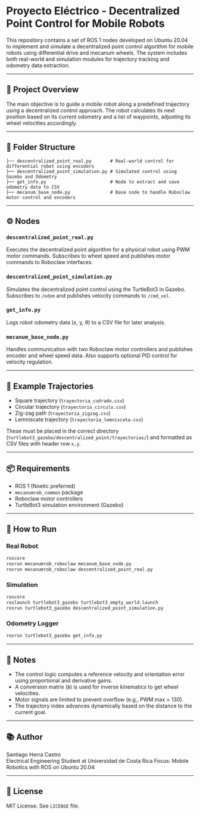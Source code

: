 # Proyecto Eléctrico - Decentralized Point Control for Mobile Robots

This repository contains a set of ROS 1 nodes developed on Ubuntu 20.04 to implement and simulate a decentralized point control algorithm for mobile robots using differential drive and mecanum wheels. The system includes both real-world and simulation modules for trajectory tracking and odometry data extraction.

---

## 🧠 Project Overview

The main objective is to guide a mobile robot along a predefined trajectory using a decentralized control approach. The robot calculates its next position based on its current odometry and a list of waypoints, adjusting its wheel velocities accordingly.

---

## 📁 Folder Structure

```
├── descentralized_point_real.py       # Real-world control for differential robot using encoders
├── descentralized_point_simulation.py # Simulated control using Gazebo and Odometry
├── get_info.py                        # Node to extract and save odometry data to CSV
├── mecanum_base_node.py               # Base node to handle Roboclaw motor control and encoders
```

---

## ⚙️ Nodes

### `descentralized_point_real.py`
Executes the decentralized point algorithm for a physical robot using PWM motor commands. Subscribes to wheel speed and publishes motor commands to Roboclaw interfaces.

### `descentralized_point_simulation.py`
Simulates the decentralized point control using the TurtleBot3 in Gazebo. Subscribes to `/odom` and publishes velocity commands to `/cmd_vel`.

### `get_info.py`
Logs robot odometry data (x, y, θ) to a CSV file for later analysis.

### `mecanum_base_node.py`
Handles communication with two Roboclaw motor controllers and publishes encoder and wheel speed data. Also supports optional PID control for velocity regulation.

---

## 🧪 Example Trajectories

- Square trajectory (`trayectoria_cudrado.csv`)
- Circular trajectory (`trayectoria_circulo.csv`)
- Zig-zag path (`trayectoria_zigzag.csv`)
- Lemniscate trajectory (`trayectoria_lemniscata.csv`)

These must be placed in the correct directory (`turtlebot3_gazebo/descentralized_point/trayectorias/`) and formatted as CSV files with header row `x,y`.

---

## 📦 Requirements

- ROS 1 (Noetic preferred)
- `mecanumrob_common` package
- Roboclaw motor controllers
- TurtleBot3 simulation environment (Gazebo)

---

## 🚀 How to Run

### Real Robot

```bash
roscore
rosrun mecanumrob_roboclaw mecanum_base_node.py
rosrun mecanumrob_roboclaw descentralized_point_real.py
```

### Simulation

```bash
roscore
roslaunch turtlebot3_gazebo turtlebot3_empty_world.launch
rosrun turtlebot3_gazebo descentralized_point_simulation.py
```

### Odometry Logger

```bash
rosrun turtlebot3_gazebo get_info.py
```

---

## 📌 Notes

- The control logic computes a reference velocity and orientation error using proportional and derivative gains.
- A conversion matrix (`B`) is used for inverse kinematics to get wheel velocities.
- Motor signals are limited to prevent overflow (e.g., PWM max = 130).
- The trajectory index advances dynamically based on the distance to the current goal.

---

## 📚 Author

Santiago Herra Castro  
Electrical Engineering Student at Universidad de Costa Rica
Focus: Mobile Robotics with ROS on Ubuntu 20.04

---

## 📄 License

MIT License. See `LICENSE` file.